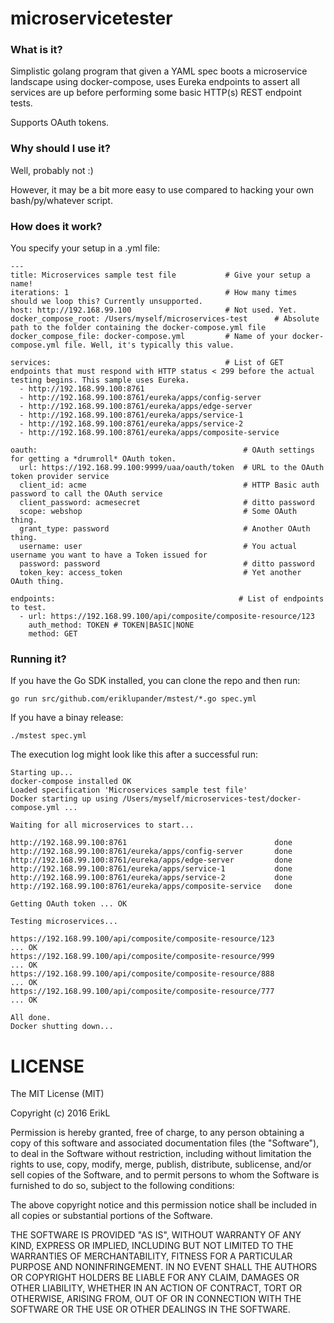 # microservicetester

### What is it?
Simplistic golang program that given a YAML spec boots a microservice landscape using docker-compose, uses Eureka endpoints to assert all services are up before performing some basic HTTP(s) REST endpoint tests. 

Supports OAuth tokens.

### Why should I use it?
Well, probably not :)

However, it may be a bit more easy to use compared to hacking your own bash/py/whatever script.

### How does it work?
You specify your setup in a .yml file:

    ---
    title: Microservices sample test file           # Give your setup a name!
    iterations: 1                                   # How many times should we loop this? Currently unsupported.
    host: http://192.168.99.100                     # Not used. Yet.
    docker_compose_root: /Users/myself/microservices-test      # Absolute path to the folder containing the docker-compose.yml file
    docker_compose_file: docker-compose.yml         # Name of your docker-compose.yml file. Well, it's typically this value.
    
    services:                                       # List of GET endpoints that must respond with HTTP status < 299 before the actual testing begins. This sample uses Eureka.
      - http://192.168.99.100:8761
      - http://192.168.99.100:8761/eureka/apps/config-server
      - http://192.168.99.100:8761/eureka/apps/edge-server
      - http://192.168.99.100:8761/eureka/apps/service-1
      - http://192.168.99.100:8761/eureka/apps/service-2
      - http://192.168.99.100:8761/eureka/apps/composite-service
    
    oauth:                                              # OAuth settings for getting a *drumroll* OAuth token.
      url: https://192.168.99.100:9999/uaa/oauth/token  # URL to the OAuth token provider service
      client_id: acme                                   # HTTP Basic auth password to call the OAuth service
      client_password: acmesecret                       # ditto password
      scope: webshop                                    # Some OAuth thing.
      grant_type: password                              # Another OAuth thing.
      username: user                                    # You actual username you want to have a Token issued for
      password: password                                # ditto password
      token_key: access_token                           # Yet another OAuth thing.
    
    endpoints:                                         # List of endpoints to test.
      - url: https://192.168.99.100/api/composite/composite-resource/123
        auth_method: TOKEN # TOKEN|BASIC|NONE
        method: GET
      
 
### Running it?
If you have the Go SDK installed, you can clone the repo and then run:

    go run src/github.com/eriklupander/mstest/*.go spec.yml
    
If you have a binay release:

    ./mstest spec.yml
    
    
The execution log might look like this after a successful run:

    Starting up...
    docker-compose installed OK
    Loaded specification 'Microservices sample test file'
    Docker starting up using /Users/myself/microservices-test/docker-compose.yml ...
    
    Waiting for all microservices to start...    
    
    http://192.168.99.100:8761                                 done                   
    http://192.168.99.100:8761/eureka/apps/config-server       done                   
    http://192.168.99.100:8761/eureka/apps/edge-server         done                   
    http://192.168.99.100:8761/eureka/apps/service-1           done                   
    http://192.168.99.100:8761/eureka/apps/service-2           done                   
    http://192.168.99.100:8761/eureka/apps/composite-service   done
    
    Getting OAuth token ... OK  
    
    Testing microservices...
    
    https://192.168.99.100/api/composite/composite-resource/123          ... OK                                          
    https://192.168.99.100/api/composite/composite-resource/999          ... OK                                          
    https://192.168.99.100/api/composite/composite-resource/888          ... OK                                          
    https://192.168.99.100/api/composite/composite-resource/777          ... OK                                                                                    
    
    All done.
    Docker shutting down...

    
# LICENSE

The MIT License (MIT)

Copyright (c) 2016 ErikL

Permission is hereby granted, free of charge, to any person obtaining a copy
of this software and associated documentation files (the "Software"), to deal
in the Software without restriction, including without limitation the rights
to use, copy, modify, merge, publish, distribute, sublicense, and/or sell
copies of the Software, and to permit persons to whom the Software is
furnished to do so, subject to the following conditions:

The above copyright notice and this permission notice shall be included in all
copies or substantial portions of the Software.

THE SOFTWARE IS PROVIDED "AS IS", WITHOUT WARRANTY OF ANY KIND, EXPRESS OR
IMPLIED, INCLUDING BUT NOT LIMITED TO THE WARRANTIES OF MERCHANTABILITY,
FITNESS FOR A PARTICULAR PURPOSE AND NONINFRINGEMENT. IN NO EVENT SHALL THE
AUTHORS OR COPYRIGHT HOLDERS BE LIABLE FOR ANY CLAIM, DAMAGES OR OTHER
LIABILITY, WHETHER IN AN ACTION OF CONTRACT, TORT OR OTHERWISE, ARISING FROM,
OUT OF OR IN CONNECTION WITH THE SOFTWARE OR THE USE OR OTHER DEALINGS IN THE
SOFTWARE.